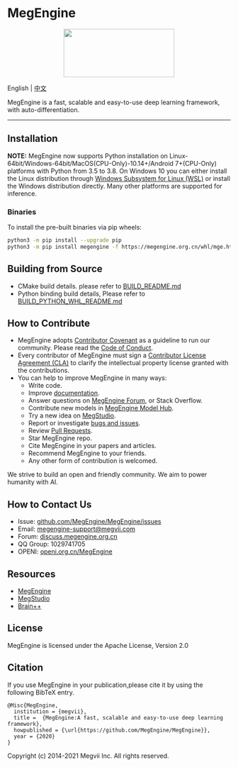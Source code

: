 # MegEngine

<p align="center">
  <img width="250" height="109" src="logo.png">
</p>

English | [中文](README_CN.md)

MegEngine is a fast, scalable and easy-to-use deep learning framework, with auto-differentiation.

------

## Installation

**NOTE:** MegEngine now supports Python installation on Linux-64bit/Windows-64bit/MacOS(CPU-Only)-10.14+/Android 7+(CPU-Only) platforms with Python from 3.5 to 3.8. On Windows 10 you can either install the Linux distribution through [Windows Subsystem for Linux (WSL)](https://docs.microsoft.com/en-us/windows/wsl) or install the Windows distribution directly. Many other platforms are supported for inference.

### Binaries

To install the pre-built binaries via pip wheels:

```bash
python3 -m pip install --upgrade pip
python3 -m pip install megengine -f https://megengine.org.cn/whl/mge.html
```

## Building from Source

* CMake build details. please refer to [BUILD_README.md](scripts/cmake-build/BUILD_README.md)
* Python binding build details, Please refer to [BUILD_PYTHON_WHL_README.md](scripts/whl/BUILD_PYTHON_WHL_README.md)

## How to Contribute

* MegEngine adopts [Contributor Covenant](https://contributor-covenant.org) as a guideline to run our community. Please read the [Code of Conduct](CODE_OF_CONDUCT.md).
* Every contributor of MegEngine must sign a [Contributor License Agreement (CLA)](CONTRIBUTOR_LICENSE_AGREEMENT.md) to clarify the intellectual property license granted with the contributions.
* You can help to improve MegEngine in many ways:
    * Write code.
    * Improve [documentation](https://github.com/MegEngine/Docs).
    * Answer questions on [MegEngine Forum](https://discuss.megengine.org.cn), or Stack Overflow.
    * Contribute new models in [MegEngine Model Hub](https://github.com/megengine/hub).
    * Try a new idea on [MegStudio](https://studio.brainpp.com).
    * Report or investigate [bugs and issues](https://github.com/MegEngine/MegEngine/issues).
    * Review [Pull Requests](https://github.com/MegEngine/MegEngine/pulls).
    * Star MegEngine repo.
    * Cite MegEngine in your papers and articles.
    * Recommend MegEngine to your friends.
    * Any other form of contribution is welcomed.

We strive to build an open and friendly community. We aim to power humanity with AI.

## How to Contact Us

* Issue: [github.com/MegEngine/MegEngine/issues](https://github.com/MegEngine/MegEngine/issues)
* Email: [megengine-support@megvii.com](mailto:megengine-support@megvii.com)
* Forum: [discuss.megengine.org.cn](https://discuss.megengine.org.cn)
* QQ Group: 1029741705
* OPENI: [openi.org.cn/MegEngine](https://www.openi.org.cn/html/2020/Framework_0325/18.html)

## Resources

- [MegEngine](https://megengine.org.cn)
- [MegStudio](https://studio.brainpp.com)
- [Brain++](https://brainpp.megvii.com)

## License

MegEngine is licensed under the Apache License, Version 2.0

## Citation
If you use MegEngine in your publication,please cite it by using the following BibTeX entry.

```
@Misc{MegEngine,
  institution = {megvii},
  title =  {MegEngine:A fast, scalable and easy-to-use deep learning framework},
  howpublished = {\url{https://github.com/MegEngine/MegEngine}},
  year = {2020}
}
```

Copyright (c) 2014-2021 Megvii Inc. All rights reserved.
